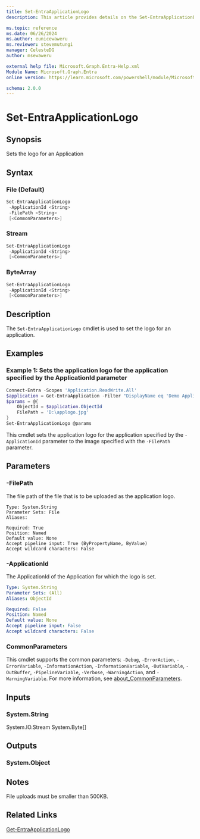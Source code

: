 ```yaml
---
title: Set-EntraApplicationLogo
description: This article provides details on the Set-EntraApplicationLogo command.

ms.topic: reference
ms.date: 06/26/2024
ms.author: eunicewaweru
ms.reviewer: stevemutungi
manager: CelesteDG
author: msewaweru

external help file: Microsoft.Graph.Entra-Help.xml
Module Name: Microsoft.Graph.Entra
online version: https://learn.microsoft.com/powershell/module/Microsoft.Graph.Entra/Set-EntraApplicationLogo

schema: 2.0.0
---
```


# Set-EntraApplicationLogo

## Synopsis

Sets the logo for an Application

## Syntax

### File (Default)

```powershell
Set-EntraApplicationLogo
 -ApplicationId <String>
 -FilePath <String>
 [<CommonParameters>]
```

### Stream

```powershell
Set-EntraApplicationLogo
 -ApplicationId <String>
 [<CommonParameters>]
```

### ByteArray

```powershell
Set-EntraApplicationLogo
 -ApplicationId <String>
 [<CommonParameters>]
```

## Description

The `Set-EntraApplicationLogo` cmdlet is used to set the logo for an application.

## Examples

### Example 1: Sets the application logo for the application specified by the ApplicationId parameter

```powershell
Connect-Entra -Scopes 'Application.ReadWrite.All'
$application = Get-EntraApplication -Filter "DisplayName eq 'Demo Application'"
$params = @{
    ObjectId = $application.ObjectId
    FilePath = 'D:\applogo.jpg'
}
Set-EntraApplicationLogo @params
```

This cmdlet sets the application logo for the application specified by the `-ApplicationId` parameter to the image specified with the `-FilePath` parameter.

## Parameters

### -FilePath

The file path of the file that is to be uploaded as the application logo.

```yamlset-EntraApplicationLogo
Type: System.String
Parameter Sets: File
Aliases:

Required: True
Position: Named
Default value: None
Accept pipeline input: True (ByPropertyName, ByValue)
Accept wildcard characters: False
```

### -ApplicationId

The ApplicationId of the Application for which the logo is set.

```yaml
Type: System.String
Parameter Sets: (All)
Aliases: ObjectId

Required: False
Position: Named
Default value: None
Accept pipeline input: False
Accept wildcard characters: False
```

### CommonParameters

This cmdlet supports the common parameters: `-Debug`, `-ErrorAction`, `-ErrorVariable`, `-InformationAction`, `-InformationVariable`, `-OutVariable`, `-OutBuffer`, `-PipelineVariable`, `-Verbose`, `-WarningAction`, and `-WarningVariable`. For more information, see [about_CommonParameters](https://go.microsoft.com/fwlink/?LinkID=113216).

## Inputs

### System.String

System.IO.Stream System.Byte\[\]

## Outputs

### System.Object

## Notes

File uploads must be smaller than 500KB.

## Related Links

[Get-EntraApplicationLogo](Get-EntraApplicationLogo.md)
